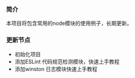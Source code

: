 ### 简介
本项目将包含常用的node模块的使用例子，长期更新。
 
### 更新节点
- 初始化项目
- 添加ESLint 代码规范检测模块，快速上手教程
- 添加winston 日志模块快速上手教程